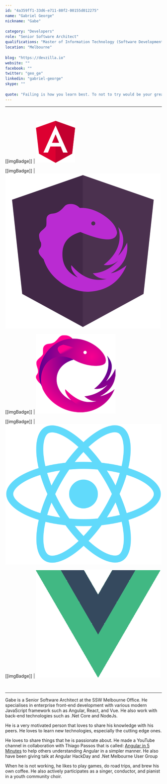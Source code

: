 ```yaml
---
id: "4a359ff1-33d6-e711-80f2-00155d012275"
name: "Gabriel George"
nickname: "Gabe"

category: "Developers"
role: "Senior Software Architect"
qualifications: "Master of Information Technology (Software Development)"
location: "Melbourne"

blog: "https://devzilla.io"
website: ""
facebook: ""
twitter: "geo_ge"
linkedin: "gabriel-george"
skype: ""

quote: "Failing is how you learn best. To not to try would be your greatest fall."
---
```


---

<br/>

[[imgBadge]]
| ![Angular Icon](../badges/angular-logo.png)

[[imgBadge]]
| ![Ngrx Icon](../badges/ngrx.png)

[[imgBadge]]
| ![RxJs Icon](../badges/rxjs.png)

[[imgBadge]]
| ![React Icon](../badges/react-logo.png)

[[imgBadge]]
| ![Vue.Js Icon](../badges/vuejs-logo.png)

<br/>

---

Gabe is a Senior Software Architect at the SSW Melbourne Office. He specialises in enterprise front-end development with various modern JavaScript framework such as Angular, React, and Vue. He also work with back-end technologies such as .Net Core and NodeJs.

He is a very motivated person that loves to share his knowledge with his peers. He loves to learn new technologies, especially the cutting edge ones.

He loves to share things that he is passionate about. He made a YouTube channel in collaboration with Thiago Passos that is called: [Angular in 5 Minutes](https://www.youtube.com/channel/UCHYi-ucclDksXxMOUTgyixQ) to help others understanding Angular in a simpler manner. He also have been giving talk at Angular HackDay and .Net Melbourne User Group

When he is not working, he likes to play games, do road trips, and brew his own coffee. He also actively participates as a singer, conductor, and pianist in a youth community choir.
